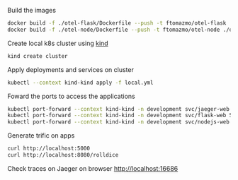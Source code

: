 Build the images
```sh
docker build -f ./otel-flask/Dockerfile --push -t ftomazmo/otel-flask ./otel-flask
docker build -f ./otel-node/Dockerfile --push -t ftomazmo/otel-node ./otel-node
```
Create local k8s cluster using [kind](https://kind.sigs.k8s.io)
```sh
kind create cluster
```
Apply deployments and services on cluster
```sh
kubectl --context kind-kind apply -f local.yml
```
Foward the ports to access the applications
```sh
kubectl port-forward --context kind-kind -n development svc/jaeger-web 16686:16686
kubectl port-forward --context kind-kind -n development svc/flask-web 5000:5000
kubectl port-forward --context kind-kind -n development svc/nodejs-web 8080:8080
```
Generate trific on apps
```sh
curl http://localhost:5000
curl http://localhost:8080/rolldice
```
Check traces on Jaeger on browser [http://localhost:16686](http://localhost:16686)